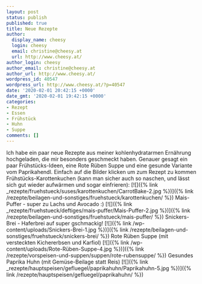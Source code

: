 ```yaml
---
layout: post
status: publish
published: true
title: Neue Rezepte
author:
  display_name: cheesy
  login: cheesy
  email: christine@cheesy.at
  url: http://www.cheesy.at/
author_login: cheesy
author_email: christine@cheesy.at
author_url: http://www.cheesy.at/
wordpress_id: 40547
wordpress_url: http://www.cheesy.at/?p=40547
date: '2020-02-01 20:42:15 +0000'
date_gmt: '2020-02-01 19:42:15 +0000'
categories:
- Rezept
- Essen
- Frühstück
- Huhn
- Suppe
comments: []
---
```

Ich habe ein paar neue Rezepte aus meiner kohlenhydratarmen Ernährung hochgeladen, die mir besonders geschmeckt haben. Genauer gesagt ein paar Frühstücks-Ideen, eine Rote Rüben Suppe und eine gesunde Variante vom Paprikahendl. Einfach auf die Bilder klicken um zum Rezept zu kommen
Frühstücks-Karottenkuchen (kann man sicher auch so naschen, und lässt sich gut wieder aufwärmen und sogar einfrieren):
[![]({% link _rezepte/fruehstueck/suses/karottenkuchen/CarrotBake-2.jpg %})]({% link /rezepte/beilagen-und-sonstiges/fruehstueck/karottenkuchen/ %})
Mais-Puffer - super zu Lachs und Avocado :)
[![]({% link _rezepte/fruehstueck/deftiges/mais-puffer/Mais-Puffer-2.jpg %})]({% link /rezepte/beilagen-und-sonstiges/fruehstueck/mais-puffer/ %})
Snickers-Brei - Haferbrei auf super gschmackig!
[![]({% link /wp-content/uploads/Snickers-Brei-1.jpg %})]({% link /rezepte/beilagen-und-sonstiges/fruehstueck/snickers-brei/ %})
Rote Rüben Suppe (mit versteckten Kichererbsen und Karfiol)
[![]({% link /wp-content/uploads/Rote-Rüben-Suppe-4.jpg %})]({% link /rezepte/vorspeisen-und-suppen/suppen/rote-rubensuppe/ %})
Gesundes Paprika Huhn (mit Gemüse-Beilage statt Reis)
[![]({% link _rezepte/hauptspeisen/gefluegel/paprikahuhn/Paprikahuhn-5.jpg %})]({% link /rezepte/hauptspeisen/gefluegel/paprikahuhn/ %})
